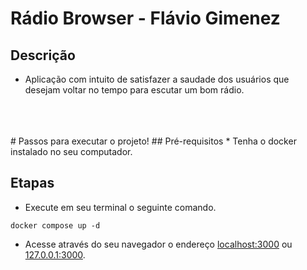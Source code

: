 # Rádio Browser - Flávio Gimenez
## Descrição
* Aplicação com intuito de satisfazer a saudade dos usuários que desejam voltar no tempo para escutar um bom rádio.
<br>
<br>
<br>
# Passos para executar o projeto!
## Pré-requisitos
* Tenha o docker instalado no seu computador.

## Etapas
* Execute em seu terminal o seguinte comando.
```
docker compose up -d
```
* Acesse através do seu navegador o endereço [localhost:3000](http://localhost:3000) ou [127.0.0.1:3000](http://127.0.0.1:3000).
